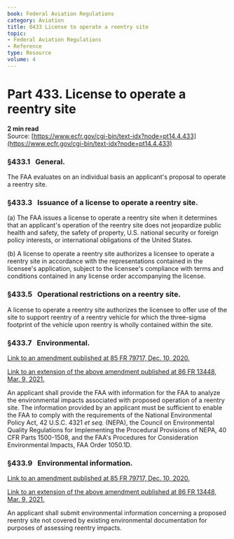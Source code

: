 ```yaml
---
book: Federal Aviation Regulations
category: Aviation
title: 0433 License to operate a reentry site
topic:
- Federal Aviation Regulations
- Reference
type: Resource
volume: 4
---
```


# Part 433. License to operate a reentry site
**2 min read**  
Source: [https://www.ecfr.gov/cgi-bin/text-idx?node=pt14.4.433](https://www.ecfr.gov/cgi-bin/text-idx?node=pt14.4.433)

<div>

### §433.1   General.

The FAA evaluates on an individual basis an applicant's proposal to operate a reentry site.

### §433.3   Issuance of a license to operate a reentry site.

\(a\) The FAA issues a license to operate a reentry site when it determines that an applicant's operation of the reentry site does not jeopardize public health and safety, the safety of property, U.S. national security or foreign policy interests, or international obligations of the United States.

\(b\) A license to operate a reentry site authorizes a licensee to operate a reentry site in accordance with the representations contained in the licensee's application, subject to the licensee's compliance with terms and conditions contained in any license order accompanying the license.

### §433.5   Operational restrictions on a reentry site.

A license to operate a reentry site authorizes the licensee to offer use of the site to support reentry of a reentry vehicle for which the three-sigma footprint of the vehicle upon reentry is wholly contained within the site.

### §433.7   Environmental.

[Link to an amendment published at 85 FR 79717, Dec. 10, 2020.](https://www.ecfr.gov/cgi-bin/text-idx?SID=d622e4c36d7c175f886aa12da2d9eb9d&mc=true&node=20201210y1.66)

[Link to an extension of the above amendment published at 86 FR 13448, Mar. 9, 2021.](https://www.ecfr.gov/cgi-bin/text-idx?SID=d622e4c36d7c175f886aa12da2d9eb9d&mc=true&node=20210309y1.1)

An applicant shall provide the FAA with information for the FAA to analyze the environmental impacts associated with proposed operation of a reentry site. The information provided by an applicant must be sufficient to enable the FAA to comply with the requirements of the National Environmental Policy Act, 42 U.S.C. 4321 *et seq.* (NEPA), the Council on Environmental Quality Regulations for Implementing the Procedural Provisions of NEPA, 40 CFR Parts 1500-1508, and the FAA's Procedures for Consideration Environmental Impacts, FAA Order 1050.1D.

### §433.9   Environmental information.

[Link to an amendment published at 85 FR 79717, Dec. 10, 2020.](https://www.ecfr.gov/cgi-bin/text-idx?SID=d622e4c36d7c175f886aa12da2d9eb9d&mc=true&node=20201210y1.67)

[Link to an extension of the above amendment published at 86 FR 13448, Mar. 9, 2021.](https://www.ecfr.gov/cgi-bin/text-idx?SID=d622e4c36d7c175f886aa12da2d9eb9d&mc=true&node=20210309y1.1)

An applicant shall submit environmental information concerning a proposed reentry site not covered by existing environmental documentation for purposes of assessing reentry impacts.

</div>